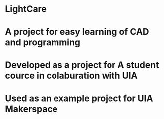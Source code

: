 # LightCare
#
#
# A project for easy learning of CAD and programming
# 
# Developed as a project for A student cource in colaburation with UIA 
#
# Used as an example project for UIA Makerspace
#
#
